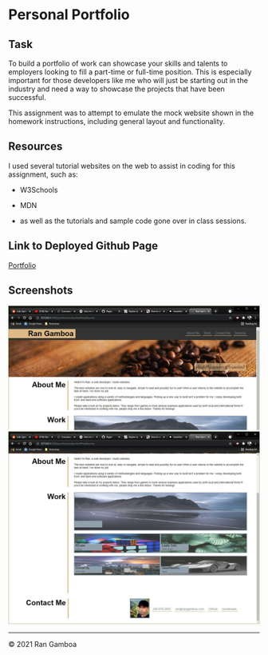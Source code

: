 # Personal Portfolio

## Task

To build a portfolio of work can showcase your skills and talents to employers looking to fill a part-time or full-time position. This is especially important for those developers like me who will just be starting out in the industry and need a way to showcase the projects that have been successful.

This assignment was to attempt to emulate the mock website shown in the homework instructions, including general layout and functionality.

## Resources

I used several tutorial websites on the web to assist in coding for this assignment, such as:

* W3Schools

* MDN

* as well as the tutorials and sample code gone over in class sessions.

## Link to Deployed Github Page

[Portfolio](https://rangamboa.github.io/portfolio/)

## Screenshots

![top](Images/screenshot01.jpg)
![bottom](Images/screenshot02.jpg)
- - -
© 2021 Ran Gamboa